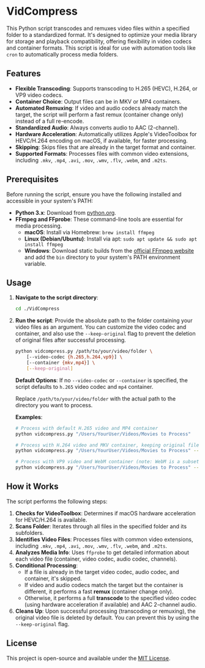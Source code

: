 # VidCompress

This Python script transcodes and remuxes video files within a specified folder to a standardized format. It's designed to optimize your media library for storage and playback compatibility, offering flexibility in video codecs and container formats. This script is ideal for use with automation tools like `cron` to automatically process media folders.

## Features

- **Flexible Transcoding**: Supports transcoding to H.265 (HEVC), H.264, or VP9 video codecs.
- **Container Choice**: Output files can be in MKV or MP4 containers.
- **Automated Remuxing**: If video and audio codecs already match the target, the script will perform a fast remux (container change only) instead of a full re-encode.
- **Standardized Audio**: Always converts audio to AAC (2-channel).
- **Hardware Acceleration**: Automatically utilizes Apple's VideoToolbox for HEVC/H.264 encoding on macOS, if available, for faster processing.
- **Skipping**: Skips files that are already in the target format and container.
- **Supported Formats**: Processes files with common video extensions, including `.mkv`, `.mp4`, `.avi`, `.mov`, `.wmv`, `.flv`, `.webm`, and `.m2ts`.

## Prerequisites

Before running the script, ensure you have the following installed and accessible in your system's PATH:

- **Python 3.x**: Download from [python.org](https://www.python.org/downloads/).
- **FFmpeg and FFprobe**: These command-line tools are essential for media processing. 
    - **macOS**: Install via Homebrew: `brew install ffmpeg`
    - **Linux (Debian/Ubuntu)**: Install via apt: `sudo apt update && sudo apt install ffmpeg`
    - **Windows**: Download static builds from the [official FFmpeg website](https://ffmpeg.org/download.html) and add the `bin` directory to your system's PATH environment variable.

## Usage

1.  **Navigate to the script directory**:
    ```bash
    cd ./VidCompress
    ```

2.  **Run the script**:
    Provide the absolute path to the folder containing your video files as an argument. You can customize the video codec and container, and also use the `--keep-original` flag to prevent the deletion of original files after successful processing.

    ```bash
    python vidcompress.py /path/to/your/video/folder \
        [--video-codec {h.265,h.264,vp9}] \
        [--container {mkv,mp4}] \
        [--keep-original]
    ```
    
    **Default Options**: If no `--video-codec` or `--container` is specified, the script defaults to `h.265` video codec and `mp4` container.

    Replace `/path/to/your/video/folder` with the actual path to the directory you want to process.

    **Examples**:
    ```bash
    # Process with default H.265 video and MP4 container
    python vidcompress.py "/Users/YourUser/Videos/Movies to Process"

    # Process with H.264 video and MKV container, keeping original files
    python vidcompress.py "/Users/YourUser/Videos/Movies to Process" --video-codec h.264 --container mkv --keep-original

    # Process with VP9 video and WebM container (note: WebM is a subset of MKV for VP9)
    python vidcompress.py "/Users/YourUser/Videos/Movies to Process" --video-codec vp9 --container mkv
    ```

## How it Works

The script performs the following steps:

1.  **Checks for VideoToolbox**: Determines if macOS hardware acceleration for HEVC/H.264 is available.
2.  **Scans Folder**: Iterates through all files in the specified folder and its subfolders.
3.  **Identifies Video Files**: Processes files with common video extensions, including `.mkv`, `.mp4`, `.avi`, `.mov`, `.wmv`, `.flv`, `.webm`, and `.m2ts`.
4.  **Analyzes Media Info**: Uses `ffprobe` to get detailed information about each video file (container, video codec, audio codec, channels).
5.  **Conditional Processing**: 
    - If a file is already in the target video codec, audio codec, and container, it's skipped.
    - If video and audio codecs match the target but the container is different, it performs a fast **remux** (container change only).
    - Otherwise, it performs a full **transcode** to the specified video codec (using hardware acceleration if available) and AAC 2-channel audio.
6.  **Cleans Up**: Upon successful processing (transcoding or remuxing), the original video file is deleted by default. You can prevent this by using the `--keep-original` flag.

## License

This project is open-source and available under the [MIT License](LICENSE).

